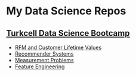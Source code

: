 # My Data Science Repos

## [Turkcell Data Science Bootcamp](https://gelecegiyazanlar.turkcell.com.tr/gelecegi-yazanlar)
- [RFM and Customer Lifetime Values](https://github.com/emreclsr/RFM_and_Customer_Lifetime_Values)
- [Recommender Systems](https://github.com/emreclsr/Recommender_Systems)
- [Measurement Problems](https://github.com/emreclsr/Measurement_Problems)
- [Feature Engineering](https://github.com/emreclsr/Feature_Engineering)
